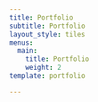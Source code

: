 ```yaml
---
title: Portfolio
subtitle: Portfolio
layout_style: tiles
menus:
  main:
    title: Portfolio
    weight: 2
template: portfolio

---
```

